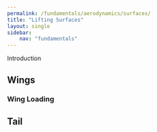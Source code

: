 ```yaml
---
permalink: /fundamentals/aerodynamics/surfaces/
title: "Lifting Surfaces"
layout: single
sidebar:
    nav: "fundamentals"
---
```


Introduction

## Wings

### Wing Loading

## Tail
